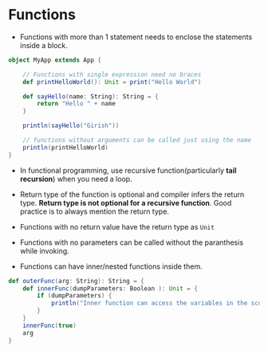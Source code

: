 # Functions

* Functions with more than 1 statement needs to enclose the statements inside a block.

```Scala
object MyApp extends App {

    // Functions with single expression need no braces
    def printHelloWorld(): Unit = print("Hello World")

    def sayHello(name: String): String = {
        return "Hello " + name
    }

    println(sayHello("Girish"))

    // functions without arguments can be called just using the name
    println(printHelloWorld)
}
```

* In functional programming, use recursive function(particularly **tail recursion**) when you need a loop.

* Return type of the function is optional and compiler infers the return type. **Return type is not optional for a recursive function**. Good practice is to always mention the return type.

* Functions with no return value have the return type as `Unit`

* Functions with no parameters can be called without the paranthesis while invoking.

* Functions can have inner/nested functions inside them.

```Scala
def outerFunc(arg: String): String = {
    def innerFunc(dumpParameters: Boolean ): Unit = {
        if (dumpParameters) {
            println("Inner function can access the variables in the scope of the outer function" + arg)
        }
    }
    innerFunc(true)
    arg
}
```
